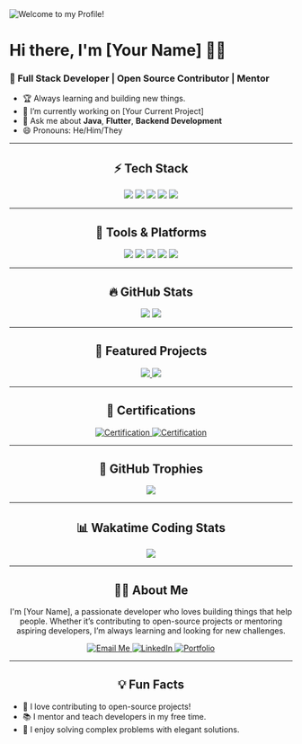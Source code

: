 <img align="center" src="https://user-images.githubusercontent.com/your-image-url/banner.png" alt="Welcome to my Profile!" />

# Hi there, I'm [Your Name] 👨‍💻 

### 🚀 Full Stack Developer | Open Source Contributor | Mentor  
- 🏆 Always learning and building new things.  
- 🌱 I’m currently working on [Your Current Project]  
- 💬 Ask me about **Java**, **Flutter**, **Backend Development**  
- 😄 Pronouns: He/Him/They  

---

<h2 align="center">⚡ Tech Stack</h2>

<p align="center">
  <img src="https://img.shields.io/badge/Java-ED8B00?style=for-the-badge&logo=java&logoColor=white" />
  <img src="https://img.shields.io/badge/Flutter-02569B?style=for-the-badge&logo=flutter&logoColor=white" />
  <img src="https://img.shields.io/badge/Firebase-ffca28?style=for-the-badge&logo=firebase&logoColor=black" />
  <img src="https://img.shields.io/badge/GitHub-181717?style=for-the-badge&logo=github&logoColor=white" />
  <img src="https://img.shields.io/badge/SQL-02569B?style=for-the-badge&logo=postgresql&logoColor=white" />
</p>

---

<h2 align="center">🔨 Tools & Platforms</h2>

<p align="center">
  <img src="https://img.shields.io/badge/Android%20Studio-3DDC84?style=for-the-badge&logo=android-studio&logoColor=white" />
  <img src="https://img.shields.io/badge/VS%20Code-007ACC?style=for-the-badge&logo=visual-studio-code&logoColor=white" />
  <img src="https://img.shields.io/badge/Docker-2496ED?style=for-the-badge&logo=docker&logoColor=white" />
  <img src="https://img.shields.io/badge/Kubernetes-326CE5?style=for-the-badge&logo=kubernetes&logoColor=white" />
  <img src="https://img.shields.io/badge/Slack-4A154B?style=for-the-badge&logo=slack&logoColor=white" />
</p>

---

<h2 align="center">🔥 GitHub Stats</h2>

<p align="center">
  <img src="https://github-readme-stats.vercel.app/api?username=your-github-username&show_icons=true&theme=tokyonight&count_private=true" />
  <img src="https://github-readme-streak-stats.herokuapp.com/?user=your-github-username&theme=tokyonight" />
</p>

---

<h2 align="center">📂 Featured Projects</h2>

<p align="center">
  <a href="https://github.com/your-github-username/project1">
    <img src="https://github-readme-stats.vercel.app/api/pin/?username=your-github-username&repo=project1&theme=radical" />
  </a>
  <a href="https://github.com/your-github-username/project2">
    <img src="https://github-readme-stats.vercel.app/api/pin/?username=your-github-username&repo=project2&theme=radical" />
  </a>
</p>

---

<h2 align="center">🌟 Certifications</h2>

<p align="center">
  <a href="https://your-certificate-link.com">
    <img src="https://img.shields.io/badge/Certification-Cloud%20Engineer-blue?style=for-the-badge" alt="Certification" />
  </a>
  <a href="https://your-certificate-link.com">
    <img src="https://img.shields.io/badge/Certification-Advanced%20Java-orange?style=for-the-badge" alt="Certification" />
  </a>
</p>

---

<h2 align="center">🏅 GitHub Trophies</h2>

<p align="center">
  <img src="https://github-profile-trophy.vercel.app/?username=your-github-username&theme=onedark&row=1&column=7" />
</p>

---

<h2 align="center">📊 Wakatime Coding Stats</h2>

<p align="center">
  <img src="https://github-readme-stats.vercel.app/api/wakatime?username=your-wakatime-username&theme=tokyonight&layout=compact" />
</p>

---

<h2 align="center">👨‍💼 About Me</h2>

<p align="center">
  I'm [Your Name], a passionate developer who loves building things that help people. Whether it’s contributing to open-source projects or mentoring aspiring developers, I’m always learning and looking for new challenges.
</p>

<p align="center">
  <a href="mailto:your.email@example.com">
    <img src="https://img.shields.io/badge/Email-Me-blue?style=for-the-badge&logo=gmail&logoColor=white" alt="Email Me" />
  </a>
  <a href="https://www.linkedin.com/in/your-linkedin/">
    <img src="https://img.shields.io/badge/LinkedIn-Connect%20With%20Me-blue?style=for-the-badge&logo=linkedin&logoColor=white" alt="LinkedIn" />
  </a>
  <a href="https://your-portfolio-link.com">
    <img src="https://img.shields.io/badge/Portfolio-Visit%20My%20Website-green?style=for-the-badge" alt="Portfolio" />
  </a>
</p>

---

<h2 align="center">💡 Fun Facts</h2>

- 🎯 I love contributing to open-source projects!
- 📚 I mentor and teach developers in my free time.
- 🧩 I enjoy solving complex problems with elegant solutions.
